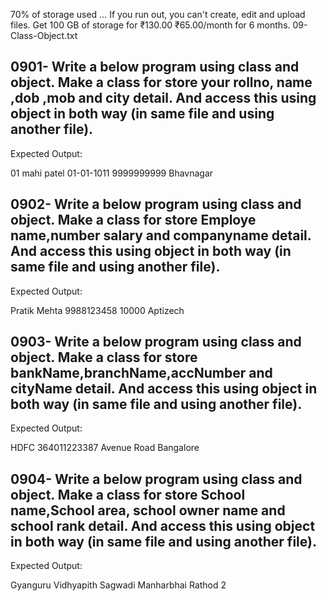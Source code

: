 70% of storage used … If you run out, you can't create, edit and upload files. Get 100 GB of storage for ₹130.00 ₹65.00/month for 6 months.
09-Class-Object.txt
 ## 0901- Write a below program using class and object. Make a class for store your rollno, name ,dob ,mob and city detail. And access this using object in both way (in same file and using another file).

Expected Output:

01
mahi patel
01-01-1011
9999999999
Bhavnagar

## 0902- Write a below program using class and object. Make a class for store Employe name,number salary and companyname detail. And access this using object in both way (in same file and using another file).

Expected Output:

Pratik Mehta
9988123458
10000
Aptizech

## 0903- Write a below program using class and object. Make a class for store bankName,branchName,accNumber and cityName detail. And access this using object in both way (in same file and using another file).

Expected Output:

HDFC
364011223387
Avenue Road
Bangalore

## 0904- Write a below program using class and object. Make a class for store School name,School area, school owner name and school rank detail. And access this using object in both way (in same file and using another file).

Expected Output:

Gyanguru Vidhyapith
Sagwadi
Manharbhai Rathod
2
